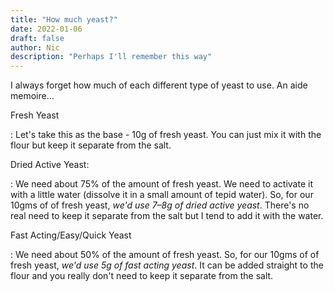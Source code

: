 ```yaml
---
title: "How much yeast?"
date: 2022-01-06
draft: false
author: Nic 
description: "Perhaps I'll remember this way"
---
```


I always forget how much of each different type of yeast to use. An aide memoire…

<!--more-->

Fresh Yeast

: Let's take this as the base - 10g of fresh yeast. You can just mix it with the flour but keep it separate from the salt.

Dried Active Yeast:

: We need about 75% of the amount of fresh yeast. We need to activate it with a little water (dissolve it in a small amount of tepid water). So, for our 10gms of of fresh yeast, _we'd use 7–8g of dried active yeast_. There's no real need to keep it separate from the salt but I tend to add it with the water.

Fast Acting/Easy/Quick Yeast

: We need about 50% of the amount of fresh yeast. So, for our 10gms of of fresh yeast, _we'd use 5g of fast acting yeast_. It can be added straight to the flour and you really don't need to keep it separate from the salt. 